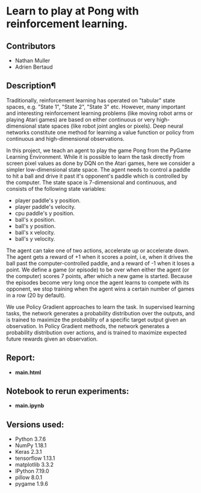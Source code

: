 # Learn to play at Pong with reinforcement learning.

## Contributors

* Nathan Muller
* Adrien Bertaud

## Description¶

Traditionally, reinforcement learning has operated on "tabular" state spaces, e.g. "State 1", "State 2", "State 3" etc. However, many important and interesting reinforcement learning problems (like moving robot arms or playing Atari games) are based on either continuous or very high-dimensional state spaces (like robot joint angles or pixels). Deep neural networks constitute one method for learning a value function or policy from continuous and high-dimensional observations.

In this project, we teach an agent to play the game Pong from the PyGame Learning Environment. While it is possible to learn the task directly from screen pixel values as done by DQN on the Atari games, here we consider a simpler low-dimensional state space. The agent needs to control a paddle to hit a ball and drive it past it's opponent's paddle which is controlled by the computer. The state space is 7-dimensional and continuous, and consists of the following state variables:
* player paddle's y position.
* player paddle's velocity.
* cpu paddle's y position.
* ball's x position.
* ball's y position.
* ball's x velocity.
* ball's y velocity.

The agent can take one of two actions, accelerate up or accelerate down. The agent gets a reward of +1 when it scores a point, i.e, when it drives the ball past the computer-controlled paddle, and a reward of -1 when it loses a point. We define a game (or episode) to be over when either the agent (or the computer) scores 7 points, after which a new game is started. Because the episodes become very long once the agent learns to compete with its opponent, we stop training when the agent wins a certain number of games in a row (20 by default).

We use Policy Gradient approaches to learn the task. In supervised learning tasks, the network generates a probability distribution over the outputs, and is trained to maximize the probability of a specific target output given an observation. In Policy Gradient methods, the network generates a probability distribution over actions, and is trained to maximize expected future rewards given an observation.

## Report:
* **main.html**

## Notebook to rerun experiments:
* **main.ipynb**

## Versions used:
* Python 3.7.6
* NumPy 1.18.1
* Keras 2.3.1
* tensorflow 1.13.1
* matplotlib 3.3.2
* IPython 7.19.0
* pillow 8.0.1
* pygame 1.9.6



